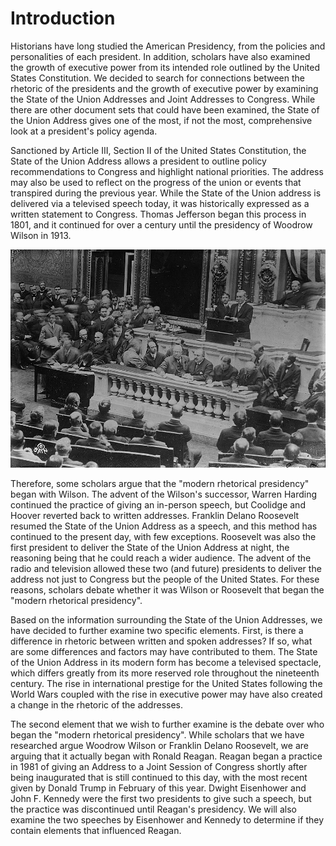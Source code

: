 # Introduction

Historians have long studied the American Presidency, from the policies and personalities of each president. In addition, scholars have also examined the growth of executive power from its intended role outlined by the United States Constitution. We decided to search for connections between the rhetoric of the presidents and the growth of executive power by examining the State of the Union Addresses and Joint Addresses to Congress. While there are other document sets that could have been examined, the State of the Union Address gives one of the most, if not the most, comprehensive look at a president's policy agenda.

Sanctioned by Article III, Section II of the United States Constitution, the State of the Union Address allows a president to outline policy recommendations to Congress and highlight national priorities. The address may also be used to reflect on the progress of the union or events that transpired during the previous year. While the State of the Union address is delivered via a televised speech today, it was historically expressed as a written statement to Congress. Thomas Jefferson began this process in 1801, and it continued for over a century until the presidency of Woodrow Wilson in 1913.

![Wilson Addressing Congress, 1913](docs\imgs\Woodrow_Wilson_addressing_Congress.jpg)

Therefore, some scholars argue that the "modern rhetorical presidency" began with Wilson. The advent of the Wilson's successor, Warren Harding continued the practice of giving an in-person speech, but Coolidge and Hoover reverted back to written addresses. Franklin Delano Roosevelt resumed the State of the Union Address as a speech, and this method has continued to the present day, with few exceptions. Roosevelt was also the first president to deliver the State of the Union Address at night, the reasoning being that he could reach a wider audience. The advent of the radio and television allowed these two (and future) presidents to deliver the address not just to Congress but the people of the United States. For these reasons, scholars debate whether it was Wilson or Roosevelt that began the "modern rhetorical presidency".

Based on the information surrounding the State of the Union Addresses, we have decided to further examine two specific elements. First, is there a difference in rhetoric between written and spoken addresses? If so, what are some differences and factors may have contributed to them. The State of the Union Address in its modern form has become a televised spectacle, which differs greatly from its more reserved role throughout the nineteenth century. The rise in international prestige for the United States following the World Wars coupled with the rise in executive power may have also created a change in the rhetoric of the addresses.

The second element that we wish to further examine is the debate over who began the "modern rhetorical presidency". While scholars that we have researched argue Woodrow Wilson or Franklin Delano Roosevelt, we are arguing that it actually began with Ronald Reagan. Reagan began a practice in 1981 of giving an Address to a Joint Session of Congress shortly after being inaugurated that is still continued to this day, with the most recent given by Donald Trump in February of this year. Dwight Eisenhower and John F. Kennedy were the first two presidents to give such a speech, but the practice was discontinued until Reagan's presidency. We will also examine the two speeches by Eisenhower and Kennedy to determine if they contain elements that influenced Reagan.
